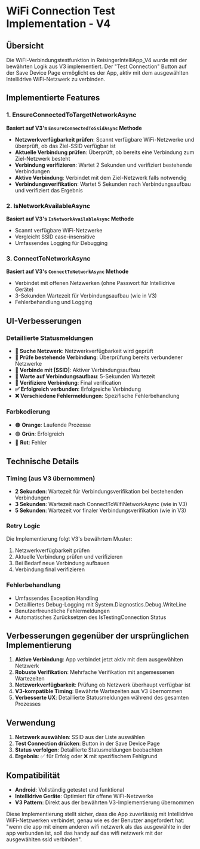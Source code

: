 # WiFi Connection Test Implementation - V4

## Übersicht
Die WiFi-Verbindungstestfunktion in ReisingerIntelliApp_V4 wurde mit der bewährten Logik aus V3 implementiert. Der "Test Connection" Button auf der Save Device Page ermöglicht es der App, aktiv mit dem ausgewählten Intellidrive WiFi-Netzwerk zu verbinden.

## Implementierte Features

### 1. EnsureConnectedToTargetNetworkAsync
**Basiert auf V3's `EnsureConnectedToSsidAsync` Methode**

- **Netzwerkverfügbarkeit prüfen**: Scannt verfügbare WiFi-Netzwerke und überprüft, ob das Ziel-SSID verfügbar ist
- **Aktuelle Verbindung prüfen**: Überprüft, ob bereits eine Verbindung zum Ziel-Netzwerk besteht
- **Verbindung verifizieren**: Wartet 2 Sekunden und verifiziert bestehende Verbindungen
- **Aktive Verbindung**: Verbindet mit dem Ziel-Netzwerk falls notwendig
- **Verbindungsverifikation**: Wartet 5 Sekunden nach Verbindungsaufbau und verifiziert das Ergebnis

### 2. IsNetworkAvailableAsync
**Basiert auf V3's `IsNetworkAvailableAsync` Methode**

- Scannt verfügbare WiFi-Netzwerke
- Vergleicht SSID case-insensitive
- Umfassendes Logging für Debugging

### 3. ConnectToNetworkAsync
**Basiert auf V3's `ConnectToNetworkAsync` Methode**

- Verbindet mit offenen Netzwerken (ohne Passwort für Intellidrive Geräte)
- 3-Sekunden Wartezeit für Verbindungsaufbau (wie in V3)
- Fehlerbehandlung und Logging

## UI-Verbesserungen

### Detaillierte Statusmeldungen
- **🔄 Suche Netzwerk**: Netzwerkverfügbarkeit wird geprüft
- **🔄 Prüfe bestehende Verbindung**: Überprüfung bereits verbundener Netzwerke
- **🔄 Verbinde mit [SSID]**: Aktiver Verbindungsaufbau
- **🔄 Warte auf Verbindungsaufbau**: 5-Sekunden Wartezeit
- **🔄 Verifiziere Verbindung**: Final verification
- **✅ Erfolgreich verbunden**: Erfolgreiche Verbindung
- **❌ Verschiedene Fehlermeldungen**: Spezifische Fehlerbehandlung

### Farbkodierung
- 🟠 **Orange**: Laufende Prozesse
- 🟢 **Grün**: Erfolgreich
- 🔴 **Rot**: Fehler

## Technische Details

### Timing (aus V3 übernommen)
- **2 Sekunden**: Wartezeit für Verbindungsverifikation bei bestehenden Verbindungen
- **3 Sekunden**: Wartezeit nach ConnectToWifiNetworkAsync (wie in V3)
- **5 Sekunden**: Wartezeit vor finaler Verbindungsverifikation (wie in V3)

### Retry Logic
Die Implementierung folgt V3's bewährtem Muster:
1. Netzwerkverfügbarkeit prüfen
2. Aktuelle Verbindung prüfen und verifizieren
3. Bei Bedarf neue Verbindung aufbauen
4. Verbindung final verifizieren

### Fehlerbehandlung
- Umfassendes Exception Handling
- Detailliertes Debug-Logging mit System.Diagnostics.Debug.WriteLine
- Benutzerfreundliche Fehlermeldungen
- Automatisches Zurücksetzen des IsTestingConnection Status

## Verbesserungen gegenüber der ursprünglichen Implementierung

1. **Aktive Verbindung**: App verbindet jetzt aktiv mit dem ausgewählten Netzwerk
2. **Robuste Verifikation**: Mehrfache Verifikation mit angemessenen Wartezeiten
3. **Netzwerkverfügbarkeit**: Prüfung ob Netzwerk überhaupt verfügbar ist
4. **V3-kompatible Timing**: Bewährte Wartezeiten aus V3 übernommen
5. **Verbesserte UX**: Detaillierte Statusmeldungen während des gesamten Prozesses

## Verwendung

1. **Netzwerk auswählen**: SSID aus der Liste auswählen
2. **Test Connection drücken**: Button in der Save Device Page
3. **Status verfolgen**: Detaillierte Statusmeldungen beobachten
4. **Ergebnis**: ✅ für Erfolg oder ❌ mit spezifischem Fehlgrund

## Kompatibilität

- **Android**: Vollständig getestet und funktional
- **Intellidrive Geräte**: Optimiert für offene WiFi-Netzwerke
- **V3 Pattern**: Direkt aus der bewährten V3-Implementierung übernommen

Diese Implementierung stellt sicher, dass die App zuverlässig mit Intellidrive WiFi-Netzwerken verbindet, genau wie es der Benutzer angefordert hat: "wenn die app mit einem anderen wifi netzwerk als das ausgewählte in der app verbunden ist, soll das handy auf das wifi netzwerk mit der ausgewählten ssid verbinden".
